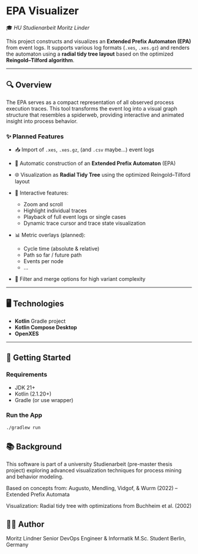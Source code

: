 # EPA Visualizer

🎓 _HU Studienarbeit Moritz Linder_

This project constructs and visualizes an **Extended Prefix Automaton (EPA)** from event logs. It supports various log formats (`.xes`, `.xes.gz`) and renders the automaton using a **radial tidy tree layout** based on the optimized **Reingold–Tilford algorithm**.

---

## 🔍 Overview

The EPA serves as a compact representation of all observed process execution traces. This tool transforms the event log into a visual graph structure that resembles a spiderweb, providing interactive and animated insight into process behavior.

### ✨ Planned Features

- 📥 Import of `.xes`, `.xes.gz`, (and `.csv` maybe...) event logs
- 🧠 Automatic construction of an **Extended Prefix Automaton** (EPA)
- 🌐 Visualization as **Radial Tidy Tree** using the optimized Reingold–Tilford layout
- 🧩 Interactive features:
    - Zoom and scroll
    - Highlight individual traces
    - Playback of full event logs or single cases
    - Dynamic trace cursor and trace state visualization

- 📊 Metric overlays (planned):
    - Cycle time (absolute & relative)
    - Path so far / future path
    - Events per node
    - ...
- 🧼 Filter and merge options for high variant complexity

---

## 🖥️ Technologies

- **Kotlin** Gradle project 
- **Kotlin Compose Desktop**
- **OpenXES**
---

## 🚀 Getting Started

### Requirements

- JDK 21+
- Kotlin (2.1.20+)
- Gradle (or use wrapper)

### Run the App

```bash
./gradlew run
```

## 📚 Background
This software is part of a university Studienarbeit (pre-master thesis project) exploring advanced visualization techniques for process mining and behavior modeling.

Based on concepts from:
Augusto, Mendling, Vidgof, & Wurm (2022) – Extended Prefix Automata

Visualization: Radial tidy tree with optimizations from Buchheim et al. (2002)

## 🙋‍♂️ Author
Moritz Lindner
Senior DevOps Engineer & Informatik M.Sc. Student
Berlin, Germany
